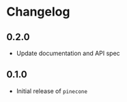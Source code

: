 # Changelog

## 0.2.0

* Update documentation and API spec

## 0.1.0

* Initial release of `pinecone`
